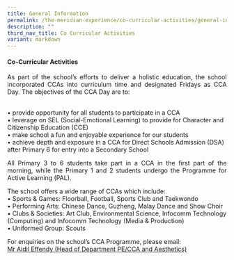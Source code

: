 ```yaml
---
title: General Information
permalink: /the-meridian-experience/co-curricular-activities/general-information/
description: ""
third_nav_title: Co Curricular Activities
variant: markdown
---
```

#### Co-Curricular Activities

<p align="justify">As part of the school’s efforts to deliver a holistic education, the school incorporated CCAs into curriculum time and designated Fridays as CCA Day.  The objectives of the CCA Day are to:  <br><br>

•	provide opportunity for all students to participate in a CCA<br>
•	leverage on SEL (Social-Emotional Learning) to provide for Character and Citizenship Education (CCE)<br>
•	make school a fun and enjoyable experience for our students<br>
•	achieve depth and exposure in a CCA for Direct Schools Admission (DSA) after Primary 6 for entry into a Secondary School <br>
</p>

<p align="justify">All Primary 3 to 6 students take part in a CCA in the first part of the morning, while the Primary 1 and 2 students undergo the Programme for Active Learning (PAL).<br>

The school offers a wide range of CCAs which include:<br>
•	Sports &amp; Games: Floorball, Football, Sports Club and Taekwondo<br>
•	Performing Arts: Chinese Dance, Guzheng, Malay Dance and Show Choir<br>
•	Clubs &amp; Societies: Art Club, Environmental Science, Infocomm Technology (Computing) and Infocomm Technology (Media &amp; Production)<br>
•	Uniformed Group: Scouts<br>


</p>

For enquiries on the school’s CCA Programme, please email:<br>
<a href="mailto:aidil_effendy_md_said@moe.edu.sg">Mr Aidil Effendy (Head of Department  PE/CCA and Aesthetics)</a>